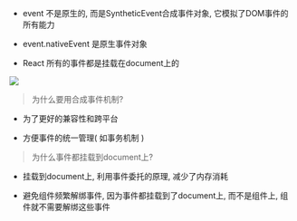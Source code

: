 - event 不是原生的, 而是SyntheticEvent合成事件对象, 它模拟了DOM事件的所有能力

- event.nativeEvent 是原生事件对象

- React 所有的事件都是挂载在document上的

![](https://s1.ax1x.com/2020/06/11/tH4gSI.png)

> 为什么要用合成事件机制?

- 为了更好的兼容性和跨平台

- 方便事件的统一管理( 如事务机制 )

> 为什么事件都挂载到document上?

- 挂载到document上, 利用事件委托的原理, 减少了内存消耗

- 避免组件频繁解绑事件, 因为事件都挂载到了document上, 而不是组件上, 组件就不需要解绑这些事件
